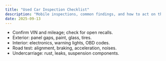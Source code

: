 ```yaml
---
title: "Used Car Inspection Checklist"
description: "Mobile inspections, common findings, and how to act on the results."
date: 2025-09-13
---
```

- Confirm VIN and mileage; check for open recalls.
- Exterior: panel gaps, paint, glass, tires.
- Interior: electronics, warning lights, OBD codes.
- Road test: alignment, braking, acceleration, noises.
- Undercarriage: rust, leaks, suspension components.
